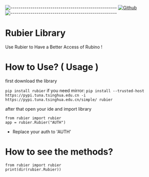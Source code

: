 ![-----------------------------------------------------](https://raw.githubusercontent.com/andreasbm/readme/master/assets/lines/rainbow.png)
[![Github](https://img.shields.io/badge/GitHub-100000?style=for-the-badge&logo=github&logoColor=white)](https://github.com/Rubier-Project)
![-----------------------------------------------------](https://raw.githubusercontent.com/andreasbm/readme/master/assets/lines/rainbow.png)

# Rubier Library
Use Rubier to Have a Better Access of Rubino !

# How to Use? ( Usage )
first download the library

`pip install rubier`
if you need mirror:
`pip install --trusted-host https://pypi.tuna.tsinghua.edu.cn -i https://pypi.tuna.tsinghua.edu.cn/simple/ rubier`

after that open your ide and import library
```
from rubier import rubier
app = rubier.Rubier("AUTH")
```
+ Replace your auth to 'AUTH'

# How to see the methods?
```
from rubier import rubier
print(dir(rubier.Rubier))
```
